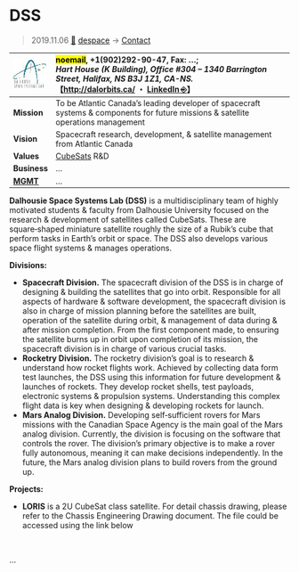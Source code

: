 # DSS
> 2019.11.06 [🚀](../index/index.md) [despace](index.md) → [Contact](contact.md)

|[![](f/con/d/dss_logo1_thumb.jpg)](f/con/d/dss_logo1.png)|<mark>noemail</mark>, +1(902)292-90-47, Fax: …;<br> *Hart House (K Building), Office #304 – 1340 Barrington Street, Halifax, NS B3J 1Z1, CA-NS.*<br> 【<http://dalorbits.ca/> ・ [LinkedIn ⎆](https://www.linkedin.com/company/dsslabs/)】|
|:--|:--|
|**Mission**|To be Atlantic Canada’s leading developer of spacecraft systems & components for future missions & satellite operations management|
|**Vision**|Spacecraft research, development, & satellite management from Atlantic Canada|
|**Values**|[CubeSats](sc.md) R&D|
|**Business**|…|
|**[MGMT](mgmt.md)**|…|

**Dalhousie Space Systems Lab (DSS)** is a multidisciplinary team of highly motivated students & faculty from Dalhousie University focused on the research & development of satellites called CubeSats. These are square‑shaped miniature satellite roughly the size of a Rubik’s cube that perform tasks in Earth’s orbit or space. The DSS also develops various space flight systems & manages operations.

**Divisions:**

   - **Spacecraft Division.** The spacecraft division of the DSS is in charge of designing & building the satellites that go into orbit. Responsible for all aspects of hardware & software development, the spacecraft division is also in charge of mission planning before the satellites are built, operation of the satellite during orbit, & management of data during & after mission completion. From the first component made, to ensuring the satellite burns up in orbit upon completion of its mission, the spacecraft division is in charge of various crucial tasks.
   - **Rocketry Division.** The rocketry division’s goal is to research & understand how rocket flights work. Achieved by collecting data form test launches, the DSS using this information for future development & launches of rockets. They develop rocket shells, test payloads, electronic systems & propulsion systems. Understanding this complex flight data is key when designing & developing rockets for launch.
   - **Mars Analog Division.** Developing self‑sufficient rovers for Mars missions with the Canadian Space Agency is the main goal of the Mars analog division. Currently, the division is focusing on the software that controls the rover. The division’s primary objective is to make a rover fully autonomous, meaning it can make decisions independently. In the future, the Mars analog division plans to build rovers from the ground up.

**Projects:**

   - **LORIS** is a 2U CubeSat class satellite. For detail chassis drawing, please refer to the Chassis Engineering Drawing document. The file could be accessed using the link below


<p style="page-break-after:always"> </p>

…
